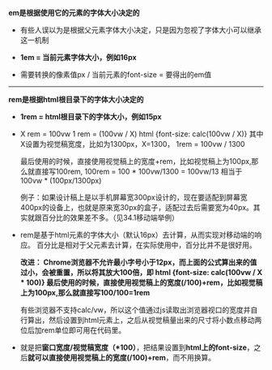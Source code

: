 **em是根据使用它的元素的字体大小决定的**
  * 有些人误以为是根据父元素字体大小决定，只是因为忽视了字体大小可以继承这一机制
  * **1em = 当前元素字体大小，例如16px**

  * 需要转换的像素值px / 当前元素的font-size = 要得出的em值

---

**rem是根据html根目录下的字体大小决定的**
  * **1rem = html根目录下的字体大小，例如15px**
  * X rem = 100vw
    1 rem = (100vw / X)
    html {font-size: calc(100vw / X)}
    其中X设置为视觉稿宽度，比如为1300px，X=1300，
    1rem = 100vw / 1300

    最后使用的时候，直接使用视觉稿上的宽度+rem，比如视觉稿上为100px,那么就直接写100rem,
    100rem = 100 * 100vw/1300 = 100vw/13
    相当于 100vw * (100px/1300px)

    例子：如果设计稿上是以手机屏幕宽300px设计的，现在要适配到屏幕宽400px的设备上，也就是原来宽30px的盒子，适配过去后需要宽为40px。其实就跟百分比的效果差不多。（见34.1移动端举例）

  * rem是基于html元素的字体大小（默认16px）去计算，从而实现对移动端的响应。
    百分比是相对于父元素去计算，在实际使用中，百分比并不是很好用。

    **改进：
    Chrome浏览器不允许最小字号小于12px，而上面的公式算出来的值过小，会被重置，所以将其放大100倍，即
    html {font-size: calc(100vw / X * 100)}
    最后使用的时候，直接使用视觉稿上的宽度(/100)+rem，比如视觉稿上为100px,那么就直接写100/100=1rem**

    有些浏览器不支持calc/vw，所以这个值通过js读取出浏览器视口的宽度并自行算出，然后设置到html元素上，之后从视觉稿量出来的尺寸将小数点移动两位后加rem单位即可用在代码里。

  * 就是把**窗口宽度/视觉稿宽度（*100）**，把结果设置到**html上的font-size**，之后**就可以直接使用视觉稿上的宽度(/100)+rem**，而不用换算。